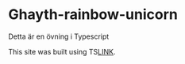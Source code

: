 # Ghayth-rainbow-unicorn

Detta är en övning i Typescript

This site was built using TS[LINK](https://github.com/Ghayth-Sabeaallil/Ghayth-rainbow-unicorn).
